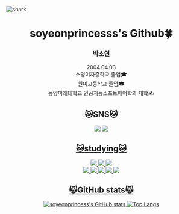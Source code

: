 ![shark](https://capsule-render.vercel.app/api?type=shark&color=gradient&height=140)

 <div align=center> 
  
  # soyeonprincesss's Github🍀

### 박소연<br>
2004.04.03<br>
소명여자중학교 졸업🎓<br>
원미고등학교 졸업🎓<br>
동양미래대학교 인공지능소프트웨어학과 재학✍

## 🐱SNS🐱
 <a href="https://www.instagram.com/0_0__soyeon/" target="_blank">
  <img src="https://img.shields.io/badge/Instagram-E4405F?style=for-the-badge&logo=instagram&logoColor=white"/>
<a href="https://blog.naver.com/soyeon8165" target="_blank">
  <img src="https://img.shields.io/badge/Naver_Blog-03C75A?style=for-the-badge&logo=naver&logoColor=white"/>

## 🐱studying🐱
<p>
<img src="https://img.shields.io/badge/python-red?style=flat&logo=python&logoColor=721412"/>
<img src="https://img.shields.io/badge/javaScript-orange?style=flat&logo=javaScript&logoColor=9C4121"/>
<img src="https://img.shields.io/badge/C-green?style=flat&logo=C&logoColor=3B5526"/> <br>
<img src="https://img.shields.io/badge/HTML5-blue?style=flat&logo=HTML5&logoColor=0B556A"/>
<img src="https://img.shields.io/badge/MySQL-pink?style=flat&logo=MySQL&logoColor=D70F64"/>  
<img src="https://img.shields.io/badge/PyCharm-lavender?style=flat&logo=PyCharm&logoColor=663399"/>
<img src="https://img.shields.io/badge/Anaconda-grey?style=flat&logo=Anaconda&logoColor=8A8A8A"/> 
<img src="https://img.shields.io/badge/Github-white?style=flat&logo=Github&logoColor=221E1F"/>  
</p>

## 🐱GitHub stats🐱 <br>
![soyeonprincess's GitHub stats](https://github-readme-stats.vercel.app/api?username=soyeonprincesss&show_icons=true&theme=buefy)
![Top Langs](https://github-readme-stats.vercel.app/api/top-langs/?username=soyeonprincesss&layout=compact&theme=buefy)
</div>
